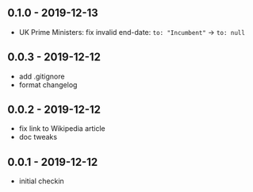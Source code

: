 ## 0.1.0 - 2019-12-13

- UK Prime Ministers: fix invalid end-date: `to: "Incumbent"` -> `to: null`

## 0.0.3 - 2019-12-12

- add .gitignore
- format changelog

## 0.0.2 - 2019-12-12

- fix link to Wikipedia article
- doc tweaks

## 0.0.1 - 2019-12-12

- initial checkin
